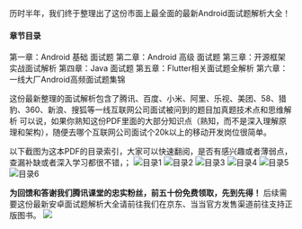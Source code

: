 历时半年，我们终于整理出了这份市面上最全面的最新Android面试题解析大全！
#### 章节目录
第一章：Android 基础 面试题
第二章：Android 高级 面试题
第三章：开源框架实战面试解析
第四章：Java 面试题
第五章：Flutter相关面试题全解析
第六章：一线大厂Android高频面试题集锦

这份最新整理的面试解析包含了腾讯、百度、小米、阿里、乐视、美团、58、猎豹、360、新浪、搜狐等一线互联网公司面试被问到的题目加真题技术点和思维解析
可以说，如果你熟知这份PDF里面的大部分知识点（熟知，而不是深入理解原理和架构），随便去哪个互联网公司面试个20k以上的移动开发岗位很简单。

以下截图为这本PDF的目录索引，大家可以快速翻阅，是否有感兴趣或者薄弱点，查漏补缺或者深入学习都很不错，；
![目录1](https://upload-images.jianshu.io/upload_images/19956127-e33e4f46a8a429fc.png?imageMogr2/auto-orient/strip%7CimageView2/2/w/1240)
![目录2](https://upload-images.jianshu.io/upload_images/19956127-00cf7a882d097a9a.png?imageMogr2/auto-orient/strip%7CimageView2/2/w/1240)
![目录3](https://upload-images.jianshu.io/upload_images/19956127-165a069c8f24b0ef.png?imageMogr2/auto-orient/strip%7CimageView2/2/w/1240)
![目录4](https://upload-images.jianshu.io/upload_images/19956127-e05ef1fc393699c9.png?imageMogr2/auto-orient/strip%7CimageView2/2/w/1240)
![目录5](https://upload-images.jianshu.io/upload_images/19956127-0b78a487ec4f28e0.png?imageMogr2/auto-orient/strip%7CimageView2/2/w/1240)
![目录6](https://upload-images.jianshu.io/upload_images/19956127-0b3072634d89c0c2.png?imageMogr2/auto-orient/strip%7CimageView2/2/w/1240)

**为回馈和答谢我们腾讯课堂的忠实粉丝，前五十份免费领取，先到先得！**
后续需要这份最新安卓面试题解析大全请前往我们在京东、当当官方发售渠道前往支持正版图书。
![](https://upload-images.jianshu.io/upload_images/19956127-913a7776f4c99491.jpg?imageMogr2/auto-orient/strip%7CimageView2/2/w/1240)
